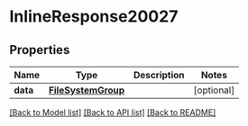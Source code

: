 # InlineResponse20027

## Properties
Name | Type | Description | Notes
------------ | ------------- | ------------- | -------------
**data** | [**FileSystemGroup**](FileSystemGroup.md) |  | [optional] 

[[Back to Model list]](../README.md#documentation-for-models) [[Back to API list]](../README.md#documentation-for-api-endpoints) [[Back to README]](../README.md)

